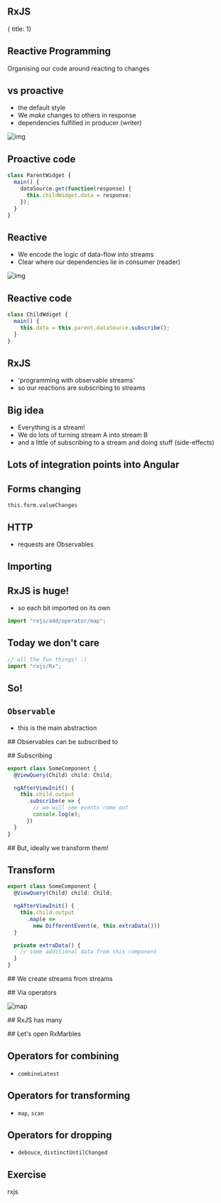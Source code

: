 ## RxJS
{ title: 1}

## Reactive Programming

Organising our code around reacting to changes

## vs proactive

- the default style
- We *make* changes to others in response
- dependencies fulfilled in producer (writer)

![img](img/proactive.png)

## Proactive code

```typescript
class ParentWidget {
  main() {
    dataSource.get(function(response) {
      this.childWidget.data = response;
    });
  }
}
```

## Reactive

- We encode the logic of data-flow into streams
- Clear where our dependencies lie in consumer (reader)

![img](img/reactive.png)

## Reactive code

```typescript
class ChildWdiget {
  main() {
    this.data = this.parent.dataSource.subscribe();
  }
}
```

## RxJS

- 'programming with observable streams'
- so our reactions are subscribing to streams

## Big idea

- Everything is a stream!
- We do lots of turning stream A into stream B
- and a little of subscribing to a stream and doing stuff (side-effects)

## Lots of integration points into Angular

## Forms changing

```typecript
this.form.valueChanges
```

## HTTP

- requests are Observables

## Importing

## RxJS is huge!

- so each bit imported on its own

```typescript
import "rxjs/add/operator/map";
```

## Today we don't care

```typescript
// all the fun things! :)
import "rxjs/Rx";
```

## So!

## `Observable`

- this is the main abstraction

## Observables can be subscribed to

## Subscribing

```typescript
export class SomeComponent {
  @ViewQuery(Child) child: Child;

  ngAfterViewInit() {
    this.child.output
      .subscribe(e => {
        // we will see events come out
        console.log(e);
      })
  }
}
```

## But, ideally we transform them!

## Transform

```typescript
export class SomeComponent {
  @ViewQuery(Child) child: Child;

  ngAfterViewInit() {
    this.child.output
      .map(e =>
        new DifferentEvent(e, this.extraData()))
  }

  private extraData() {
    // some additional data from this component
  }
}
```

## We create streams from streams

## Via operators

![map](img/rx-map.png)

## RxJS has many

## Let's open RxMarbles

## Operators for combining

- `combineLatest`

## Operators for transforming

- `map`, `scan`

## Operators for dropping

- `debouce`, `distinctUntilChanged`




## Exercise

  rxjs
